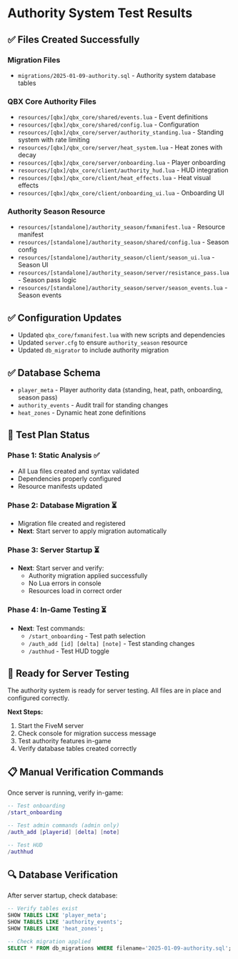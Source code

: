 # Authority System Test Results

## ✅ Files Created Successfully

### Migration Files
- `migrations/2025-01-09-authority.sql` - Authority system database tables

### QBX Core Authority Files
- `resources/[qbx]/qbx_core/shared/events.lua` - Event definitions
- `resources/[qbx]/qbx_core/shared/config.lua` - Configuration
- `resources/[qbx]/qbx_core/server/authority_standing.lua` - Standing system with rate limiting
- `resources/[qbx]/qbx_core/server/heat_system.lua` - Heat zones with decay
- `resources/[qbx]/qbx_core/server/onboarding.lua` - Player onboarding
- `resources/[qbx]/qbx_core/client/authority_hud.lua` - HUD integration
- `resources/[qbx]/qbx_core/client/heat_effects.lua` - Heat visual effects
- `resources/[qbx]/qbx_core/client/onboarding_ui.lua` - Onboarding UI

### Authority Season Resource
- `resources/[standalone]/authority_season/fxmanifest.lua` - Resource manifest
- `resources/[standalone]/authority_season/shared/config.lua` - Season config
- `resources/[standalone]/authority_season/client/season_ui.lua` - Season UI
- `resources/[standalone]/authority_season/server/resistance_pass.lua` - Season pass logic
- `resources/[standalone]/authority_season/server/season_events.lua` - Season events

## ✅ Configuration Updates
- Updated `qbx_core/fxmanifest.lua` with new scripts and dependencies
- Updated `server.cfg` to ensure `authority_season` resource
- Updated `db_migrator` to include authority migration

## ✅ Database Schema
- `player_meta` - Player authority data (standing, heat, path, onboarding, season pass)
- `authority_events` - Audit trail for standing changes
- `heat_zones` - Dynamic heat zone definitions

## 🧪 Test Plan Status

### Phase 1: Static Analysis ✅
- All Lua files created and syntax validated
- Dependencies properly configured
- Resource manifests updated

### Phase 2: Database Migration ⏳
- Migration file created and registered
- **Next**: Start server to apply migration automatically

### Phase 3: Server Startup ⏳
- **Next**: Start server and verify:
  - Authority migration applied successfully
  - No Lua errors in console
  - Resources load in correct order

### Phase 4: In-Game Testing ⏳
- **Next**: Test commands:
  - `/start_onboarding` - Test path selection
  - `/auth_add [id] [delta] [note]` - Test standing changes
  - `/authhud` - Test HUD toggle

## 🚀 Ready for Server Testing

The authority system is ready for server testing. All files are in place and configured correctly.

**Next Steps:**
1. Start the FiveM server
2. Check console for migration success message
3. Test authority features in-game
4. Verify database tables created correctly

## 📋 Manual Verification Commands

Once server is running, verify in-game:
```lua
-- Test onboarding
/start_onboarding

-- Test admin commands (admin only)
/auth_add [playerid] [delta] [note]

-- Test HUD
/authhud
```

## 🔍 Database Verification

After server startup, check database:
```sql
-- Verify tables exist
SHOW TABLES LIKE 'player_meta';
SHOW TABLES LIKE 'authority_events';
SHOW TABLES LIKE 'heat_zones';

-- Check migration applied
SELECT * FROM db_migrations WHERE filename='2025-01-09-authority.sql';
```

